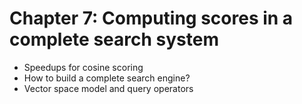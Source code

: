 # Chapter 7: Computing scores in a complete search system

- Speedups for cosine scoring
- How to build a complete search engine?
- Vector space model and query operators

